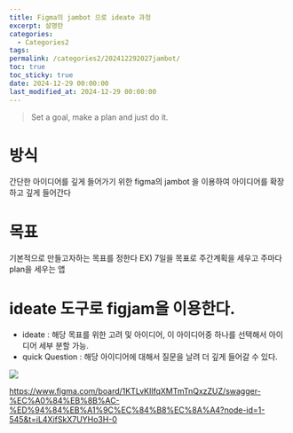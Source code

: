 ```yaml
---
title: Figma의 jambot 으로 ideate 과정
excerpt: 설명란
categories:
  - Categories2
tags: 
permalink: /categories2/202412292027jambot/
toc: true
toc_sticky: true
date: 2024-12-29 00:00:00
last_modified_at: 2024-12-29 00:00:00
---
```

> Set a goal, make a plan and just do it.

# 방식
간단한 아이디어를 깊게 들어가기 위한 figma의 jambot 을 이용하여 아이디어를 확장하고 깊게 들어간다

# 목표
기본적으로 만들고자하는 목표를 정한다 
EX) 7일을 목표로 주간계획을 세우고 주마다 plan을 세우는 앱

# ideate 도구로 figjam을 이용한다.
- ideate : 해당 목표를 위한 고려 및 아이디어, 이 아이디어중 하나를 선택해서 아이디어 세부 분할 가능.
- quick Question : 해당 아이디어에 대해서 질문을 날려 더 깊게 들어갈 수 있다.

![](_md파일/Pasted%20image%2020241229203802.png)


https://www.figma.com/board/1KTLvKIlfqXMTmTnQxzZUZ/swagger-%EC%A0%84%EB%8B%AC-%ED%94%84%EB%A1%9C%EC%84%B8%EC%8A%A4?node-id=1-545&t=iL4XifSkX7UYHo3H-0



